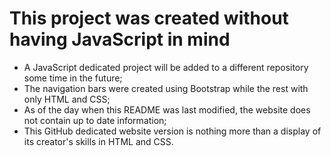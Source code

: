# This project was created without having JavaScript in mind

- A JavaScript dedicated project will be added to a different repository some time in the future;
- The navigation bars were created using Bootstrap while the rest with only HTML and CSS;
- As of the day when this README was last modified, the website does not contain up to date information;
- This GitHub dedicated website version is nothing more than a display of its creator's skills in HTML and CSS.
